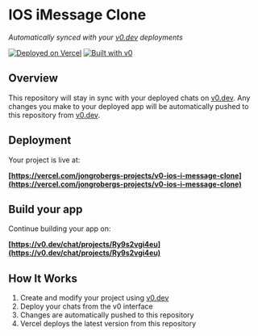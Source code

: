 # IOS iMessage Clone

*Automatically synced with your [v0.dev](https://v0.dev) deployments*

[![Deployed on Vercel](https://img.shields.io/badge/Deployed%20on-Vercel-black?style=for-the-badge&logo=vercel)](https://vercel.com/jongrobergs-projects/v0-ios-i-message-clone)
[![Built with v0](https://img.shields.io/badge/Built%20with-v0.dev-black?style=for-the-badge)](https://v0.dev/chat/projects/Ry9s2vgi4eu)

## Overview

This repository will stay in sync with your deployed chats on [v0.dev](https://v0.dev).
Any changes you make to your deployed app will be automatically pushed to this repository from [v0.dev](https://v0.dev).

## Deployment

Your project is live at:

**[https://vercel.com/jongrobergs-projects/v0-ios-i-message-clone](https://vercel.com/jongrobergs-projects/v0-ios-i-message-clone)**

## Build your app

Continue building your app on:

**[https://v0.dev/chat/projects/Ry9s2vgi4eu](https://v0.dev/chat/projects/Ry9s2vgi4eu)**

## How It Works

1. Create and modify your project using [v0.dev](https://v0.dev)
2. Deploy your chats from the v0 interface
3. Changes are automatically pushed to this repository
4. Vercel deploys the latest version from this repository